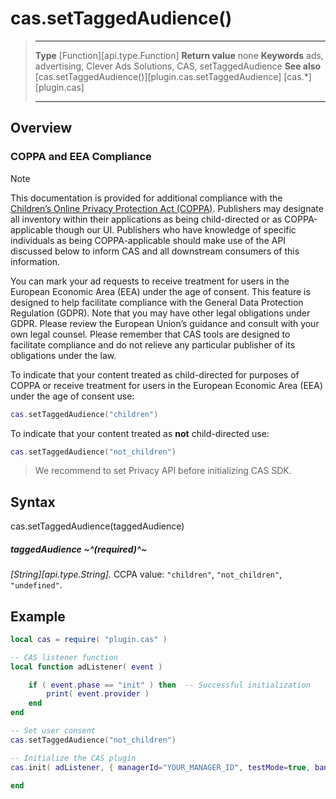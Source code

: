 # cas.setTaggedAudience()

> --------------------- ------------------------------------------------------------------------------------------
> __Type__              [Function][api.type.Function]
> __Return value__      none
> __Keywords__          ads, advertising, Clever Ads Solutions, CAS, setTaggedAudience
> __See also__          [cas.setTaggedAudience()][plugin.cas.setTaggedAudience]
>						[cas.*][plugin.cas]
> --------------------- ------------------------------------------------------------------------------------------


## Overview

### COPPA and EEA Compliance

<div class="guide-notebox">
<div class="notebox-title">Note</div>

This documentation is provided for additional compliance with the [Children’s Online Privacy Protection Act (COPPA)](https://www.ftc.gov/tips-advice/business-center/privacy-and-security/children%27s-privacy). Publishers may designate all inventory within their applications as being child-directed or as COPPA-applicable though our UI. Publishers who have knowledge of specific individuals as being COPPA-applicable should make use of the API discussed below to inform CAS and all downstream consumers of this information.  

You can mark your ad requests to receive treatment for users in the European Economic Area (EEA) under the age of consent. This feature is designed to help facilitate compliance with the General Data Protection Regulation (GDPR). Note that you may have other legal obligations under GDPR. Please review the European Union’s guidance and consult with your own legal counsel. Please remember that CAS tools are designed to facilitate compliance and do not relieve any particular publisher of its obligations under the law.

To indicate that your content treated as child-directed for purposes of COPPA or receive treatment for users in the European Economic Area (EEA) under the age of consent use: 

``````lua
cas.setTaggedAudience("children")
``````

To indicate that your content treated as **not** child-directed use:

``````lua
cas.setTaggedAudience("not_children")
``````

> We recommend to set Privacy API before initializing CAS SDK.

</div>


## Syntax

   cas.setTaggedAudience(taggedAudience)

##### taggedAudience ~^(required)^~
_[String][api.type.String]._ CCPA value: `"children"`, `"not_children"`, `"undefined"`.

## Example

``````lua
local cas = require( "plugin.cas" )

-- CAS listener function
local function adListener( event )

	if ( event.phase == "init" ) then  -- Successful initialization
		print( event.provider )
	end
end

-- Set user consent
cas.setTaggedAudience("not_children")

-- Initialize the CAS plugin
cas.init( adListener, { managerId="YOUR_MANAGER_ID", testMode=true, banner=true, interstitial=false, rewarded=false, appReturn=false } )

end
``````
